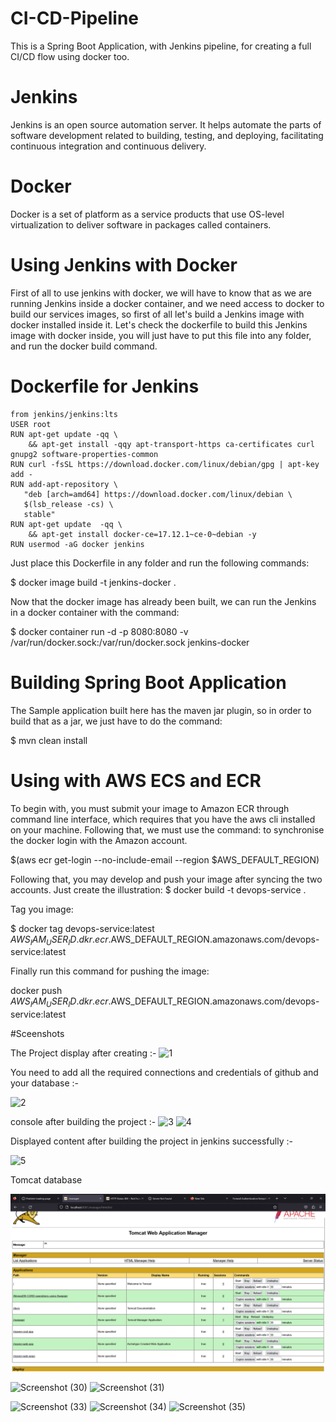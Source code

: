 # CI-CD-Pipeline 
This is a Spring Boot Application, with Jenkins pipeline, for creating a full CI/CD flow using docker too.

# Jenkins 
Jenkins is an open source automation server. It helps automate the parts of software development related to building, testing, and deploying, facilitating continuous integration and continuous delivery.
 
# Docker 
Docker is a set of platform as a service products that use OS-level virtualization to deliver software in packages called containers.

# Using Jenkins with Docker
First of all to use jenkins with docker, we will have to know that as we are running Jenkins inside a docker container, and we need access to docker to
build our services images, so first of all let's build a Jenkins image with docker installed inside it. Let's check the dockerfile to 
build this Jenkins image with docker inside, you will just have to put this file into any folder, and run the docker build command.

# Dockerfile for Jenkins
```
from jenkins/jenkins:lts
USER root
RUN apt-get update -qq \
    && apt-get install -qqy apt-transport-https ca-certificates curl gnupg2 software-properties-common
RUN curl -fsSL https://download.docker.com/linux/debian/gpg | apt-key add -
RUN add-apt-repository \
   "deb [arch=amd64] https://download.docker.com/linux/debian \
   $(lsb_release -cs) \
   stable"
RUN apt-get update  -qq \
    && apt-get install docker-ce=17.12.1~ce-0~debian -y
RUN usermod -aG docker jenkins
```

Just place this Dockerfile in any folder and run the following commands:

$ docker image build -t jenkins-docker .

Now that the docker image has already been built, we can run the Jenkins in a docker container with the command:

$ docker container run -d -p 8080:8080 -v /var/run/docker.sock:/var/run/docker.sock jenkins-docker

# Building Spring Boot Application
The Sample application built here has the maven jar plugin, so in order to build that as a jar, we just have to do the command:

$ mvn clean install

# Using with AWS ECS and ECR

To begin with, you must submit your image to Amazon ECR through command line interface, which requires that you have the aws cli installed on your machine. Following that, we must use the command: to synchronise the docker login with the Amazon account.

$(aws ecr get-login --no-include-email --region $AWS_DEFAULT_REGION)

Following that, you may develop and push your image after syncing the two accounts. Just create the illustration:
$ docker build -t devops-service . 

Tag you image:

$ docker tag devops-service:latest $AWS_IAM_USER_ID.dkr.ecr.$AWS_DEFAULT_REGION.amazonaws.com/devops-service:latest

Finally run this command for pushing the image:

docker push $AWS_IAM_USER_ID.dkr.ecr.$AWS_DEFAULT_REGION.amazonaws.com/devops-service:latest



#Sceenshots

The Project display after creating :-
![1](https://user-images.githubusercontent.com/74751196/235208025-1e2ab0f5-9f95-4018-96c9-957c4ed0c957.png)

You need to add all the required connections and credentials of github and your database :-

![2](https://user-images.githubusercontent.com/74751196/235208046-94fd5f28-c4cb-4c98-b998-6d6361db686a.png)

console after building the project  :-
![3](https://user-images.githubusercontent.com/74751196/235208067-af992f90-2afc-4d65-bf22-70f8e9666e1a.png)
![4](https://user-images.githubusercontent.com/74751196/235208082-1dc0238b-f24d-496e-b98d-db4fb181543e.png)

Displayed content after building the project in jenkins successfully :-

![5](https://user-images.githubusercontent.com/74751196/235208105-d7acbb3d-30ff-49c7-a999-0047cfa02408.png)

Tomcat database

![5](https://github.com/rock-man-ctrl/CI-CD-Pipeline/blob/main/Screenshots/Screenshot%20(32).png?raw=true)

![Screenshot (30)](https://user-images.githubusercontent.com/74751196/235208140-a5829954-19e0-4080-ac33-0512308a9d58.png)
![Screenshot (31)](https://user-images.githubusercontent.com/74751196/235208167-47af6d4f-8b02-4275-8fb3-336a7e77ab77.png)

![Screenshot (33)](https://user-images.githubusercontent.com/74751196/235208220-b91c2e20-7bcf-4714-9df4-15a440b962ab.png)
![Screenshot (34)](https://user-images.githubusercontent.com/74751196/235208244-0dae6d98-b53c-4388-8079-59b444a4a4ee.png)
![Screenshot (35)](https://user-images.githubusercontent.com/74751196/235208260-36471909-4911-4452-b6ef-345a28864cd8.png)
